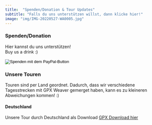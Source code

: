 ```yaml
---
title:  "Spenden/Donation & Tour Updates"
subtitle: "Falls du uns unterstützen willst, dann klicke hier!"
image: "img/IMG-20220527-WA0005.jpg"
---
```


### Spenden/Donation
Hier kannst du uns unterstützen!
<br>
Buy us a drink :)

<form action="https://www.paypal.com/donate" method="post" target="_top">
<input type="hidden" name="hosted_button_id" value="2QWTU82APZWXG" />
<input type="image" src="https://www.paypalobjects.com/de_DE/DE/i/btn/btn_donate_LG.gif" border="0" name="submit" title="PayPal - The safer, easier way to pay online!" alt="Spenden mit dem PayPal-Button" />
<img alt="" border="0" src="https://www.paypal.com/de_DE/i/scr/pixel.gif" width="1" height="1" />
</form>

### Unsere Touren
Touren sind per Land geordnet. Dadurch, dass wir verschiedene Tagesstrecken mit GPX Weaver gemerget haben, kann es zu kleineren Abweichungen kommen! :)

#### Deutschland
Unsere Tour durch Deutschland als Download
<a href="downloads/Tour_Etappe1_Deutschland.gpx" download>GPX Download hier</a>


